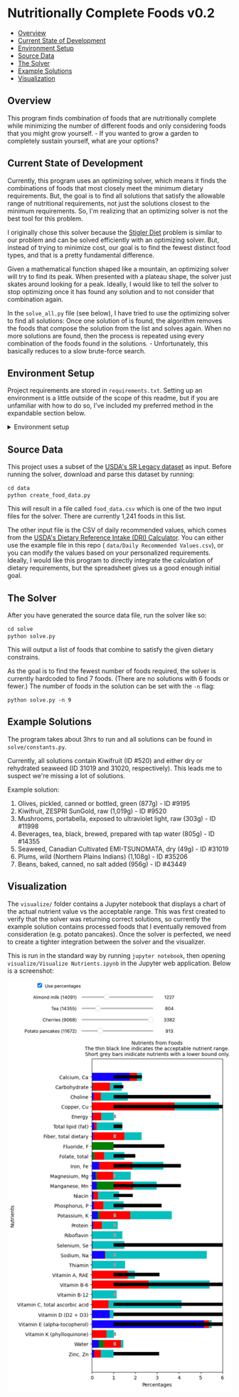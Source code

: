 # Nutritionally Complete Foods v0.2

* [Overview](#Overview)
* [Current State of Development](#Current-State-of-Development)
* [Environment Setup](#Environment-Setup)
* [Source Data](#Source-Data)
* [The Solver](#The-Solver)
* [Example Solutions](#Example-Solutions)
* [Visualization](#Visualization)



## Overview

This program finds combination of foods that are nutritionally complete while minimizing the number of different foods and only considering foods that you might grow yourself. - If you wanted to grow a garden to completely sustain yourself, what are your options?



## Current State of Development

Currently, this program uses an optimizing solver, which means it finds the combinations of foods that most closely meet the minimum dietary requirements. But, the goal is to find all solutions that satisfy the allowable range of nutritional requirements, not just the solutions closest to the minimum requirements. So, I'm realizing that an optimizing solver is not the best tool for this problem.

I originally chose this solver because the [Stigler Diet](https://en.wikipedia.org/wiki/Stigler_diet) problem is similar to our problem and can be solved efficiently with an optimizing solver. But, instead of trying to minimize cost, our goal is to find the fewest distinct food types, and that is a pretty fundamental difference.

Given a mathematical function shaped like a mountain, an optimizing solver will try to find its peak. When presented with a plateau shape, the solver just skates around looking for a peak. Ideally, I would like to tell the solver to stop optimizing once it has found any solution and to not consider that combination again.

In the `solve_all.py` file (see below), I have tried to use the optimizing solver to find all solutions: Once one solution of is found, the algorithm removes the foods that compose the solution from the list and solves again. When no more solutions are found, then the process is repeated using every combination of the foods found in the solutions. - Unfortunately, this basically reduces to a slow brute-force search.



## Environment Setup

Project requirements are stored in `requirements.txt`. Setting up an environment is a little outside of the scope of this readme, but if you are unfamiliar with how to do so, I've included my preferred method in the expandable section below.

<details>
  <summary>Environment setup</summary>

```
# Your OS will need the prerequisites, and that's not particularly straightforward.
# This is what you'll need to install on Ubuntu:
sudo apt install curl git-core gcc make zlib1g-dev libbz2-dev libreadline-dev libsqlite3-dev libssl-dev liblzma-dev

# Install pyenv.
curl https://pyenv.run | bash

# Integrate into your shell. (Restart your shell after this.)
echo 'export PYENV_ROOT="$HOME/.pyenv"' >> ~/.bashrc
echo 'export PATH="$PYENV_ROOT/bin:$PATH"' >> ~/.bashrc
echo 'eval "$(pyenv init -)"' >> ~/.bashrc

# Create a virtual environment with Python 3.12.2
pyenv virtualenv 3.12.2 nutritionally-complete-foods

# Activate that virtual environment
pyenv activate nutritionally-complete-foods

# Install the requirements to that environment
pip install -r requirements.txt

# ...

# Deactivate the environment when you're done
source deactive
```

</details>




## Source Data

This project uses a subset of the [USDA's SR Legacy dataset](https://fdc.nal.usda.gov/) as input. Before running the solver, download and parse this dataset by running:

```
cd data
python create_food_data.py
```

This will result in a file called `food_data.csv` which is one of the two input files for the solver. There are currently 1,241 foods in this list.

The other input file is the CSV of daily recommended values, which comes from the [USDA's Dietary Reference Intake (DRI) Calculator](https://www.nal.usda.gov/human-nutrition-and-food-safety/dri-calculator). You can either use the example file in this repo ( `data/Daily Recommended Values.csv`), or you can modify the values based on your personalized requirements. Ideally, I would like this program to directly integrate the calculation of dietary requirements, but the spreadsheet gives us a good enough initial goal.



## The Solver

After you have generated the source data file, run the solver like so:

```
cd solve
python solve.py
```

This will output a list of foods that combine to satisfy the given dietary constrains. 

As the goal is to find the fewest number of foods required, the solver is currently hardcoded to find 7 foods. (There are no solutions with 6 foods or fewer.) The number of foods in the solution can be set with the `-n` flag:

```
python solve.py -n 9
```



## Example Solutions

The program takes about 3hrs to run and all solutions can be found in `solve/constants.py`.

Currently, all solutions contain Kiwifruit (ID #520) and either dry or rehydrated seaweed (ID 31019 and 31020, respectively). This leads me to suspect we're missing a lot of solutions.

Example solution:

1. Olives, pickled, canned or bottled, green (877g) - ID #9195
2. Kiwifruit, ZESPRI SunGold, raw (1,019g) - ID #9520
3. Mushrooms, portabella, exposed to ultraviolet light, raw (303g) - ID #11998
4. Beverages, tea, black, brewed, prepared with tap water (805g) - ID #14355
5. Seaweed, Canadian Cultivated EMI-TSUNOMATA, dry (49g) - ID #31019
6. Plums, wild (Northern Plains Indians) (1,108g) - ID #35206
7. Beans, baked, canned, no salt added (956g) - ID #43449



## Visualization

The `visualize/` folder contains a Jupyter notebook that displays a chart of the actual nutrient value vs the acceptable range. This was first created to verify that the solver was returning correct solutions, so currently the example solution contains processed foods that I eventually removed from consideration (e.g. potato pancakes). Once the solver is perfected, we need to create a tighter integration between the solver and the visualizer.

This is run in the standard way by running `jupyter notebook`, then opening `visualize/Visualize Nutrients.ipynb` in the Jupyter web application. Below is a screenshot:

![Screenshot of the Jupyter Notebook](screenshot.png)

